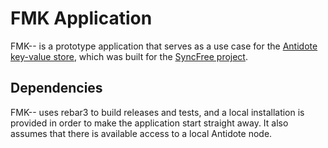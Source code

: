 # FMK Application

FMK-- is a prototype application that serves as a use case for the [Antidote key-value store][3], which was built for the [SyncFree project][2].

## Dependencies

FMK-- uses rebar3 to build releases and tests, and a local installation is provided in order to make the application start straight away. It also assumes that there is available access to a local Antidote node.

[1]: https://www.rebar3.org/docs/getting-started
[2]: https://syncfree.lip6.fr/
[3]: https://github.com/SyncFree/antidote